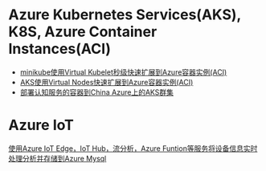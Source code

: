 # Azure Kubernetes Services(AKS), K8S, Azure Container Instances(ACI)
* [minikube使用Virtual Kubelet秒级快速扩展到Azure容器实例(ACI)](https://cyberflying.github.io/minikube-aci/)
* [AKS使用Virtual Nodes快速扩展到Azure容器实例(ACI)](https://cyberflying.github.io/virtual-kubelet-aci/)
* [部署认知服务的容器到China Azure上的AKS群集](https://cyberflying.github.io/deploy-cognitive-service-to-aks-on-China-azure/)


# Azure IoT

[使用Azure IoT Edge，IoT Hub，流分析，Azure Funtion等服务将设备信息实时处理分析并存储到Azure Mysql](https://cyberflying.github.io/iotedge-iothub-asa-function-mysql/)

